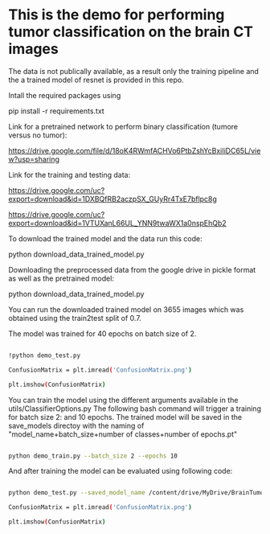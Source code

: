 # This is the demo for performing tumor classification on the brain CT images 

The data is not publically available, as a result only the training pipeline and the a trained model of resnet is provided in this repo.


Intall the required packages using

pip install -r  requirements.txt 

Link for a pretrained network to perform binary classification (tumore versus no tumor):

https://drive.google.com/file/d/18oK4RWmfACHVo6PtbZshYcBxiIiDC65L/view?usp=sharing

Link for the training and testing data:

https://drive.google.com/uc?export=download&id=1DXBQfRB2aczpSX_GUyRr4TxE7bflpc8g

https://drive.google.com/uc?export=download&id=1VTUXanL66UL_YNN9twaWX1a0nspEhQb2


To download the trained model and the data run this code:

python download_data_trained_model.py



Downloading the preprocessed data from the google drive in pickle format as well as the pretrained model:

python download_data_trained_model.py


You can run the downloaded trained model on 3655 images which was obtained using the train2test split of 0.7.

The model was trained for 40 epochs on batch size of 2.

```bash

!python demo_test.py 

ConfusionMatrix = plt.imread('ConfusionMatrix.png')

plt.imshow(ConfusionMatrix)

```


You can train the model using the different arguments available in the utils/ClassifierOptions.py The following bash command will trigger a training for batch size 2: and 10 epochs. The trained model will be saved in the save_models directoy with the naming of "model_name+batch_size+number of classes+number of epochs.pt"


```bash

python demo_train.py --batch_size 2 --epochs 10  

```


And after training the model can be evaluated using following code:


```bash

python demo_test.py --saved_model_name /content/drive/MyDrive/BrainTumorCT2/saved_models/resnet50_2_2_10.pt

ConfusionMatrix = plt.imread('ConfusionMatrix.png')

plt.imshow(ConfusionMatrix)

```
